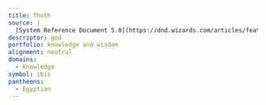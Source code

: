 ```yaml
---
title: Thoth
source: |
  [System Reference Document 5.0](https://dnd.wizards.com/articles/features/systems-reference-document-srd)
descriptor: god
portfolio: knowledge and wisdom
alignment: neutral
domains:
  - Knowledge
symbol: ibis
pantheons:
  - Egyptian
---
```

